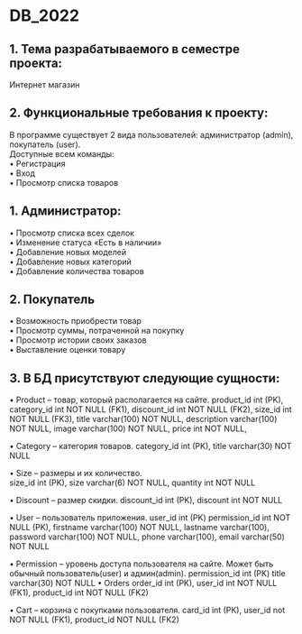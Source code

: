 # DB_2022
## 1.	Тема разрабатываемого в семестре проекта:
Интернет магазин

## 2.	Функциональные требования к проекту:
В программе существует 2 вида пользователей: администратор (admin), покупатель (user).  
Доступные всем команды:  
•	Регистрация  
•	Вход  
•	Просмотр списка товаров  

## 1.	Администратор:  
•	Просмотр списка всех сделок  
•	Изменение статуса «Есть в наличии»  
•	Добавление новых моделей  
•	Добавление новых категорий  
•	Добавление количества товаров  

## 2.	Покупатель  
•	Возможность приобрести товар  
•	Просмотр суммы, потраченной на покупку  
•	Просмотр истории своих заказов  
•	Выставление оценки товару  

## 3. В БД присутствуют следующие сущности:  
•	Product – товар, который располагается на сайте.
    product_id int (PK), 
    category_id int NOT NULL (FK1),
    discount_id int NOT NULL (FK2),
    size_id int NOT NULL (FK3),
    title varchar(100) NOT NULL,
    description varchar(100) NOT NULL, 
    image varchar(100) NOT NULL, 
    price int NOT NULL, 
     
•	Category – категория товаров.
    category_id int (PK),
    title varchar(30) NOT NULL
    
•	Size – размеры и их количество.  
    size_id int (PK),
    size varchar(6) NOT NULL,
    quantity int NOT NULL
    
•	Discount – размер скидки.
    discount_id int (PK),
    discount int NOT NULL
    
•	User – пользователь приложения. 
    user_id int (PK)
    permission_id int NOT NULL (PK),
    firstname varchar(100) NOT NULL,
    lastname varchar(100), 
    password varchar(100) NOT NULL,
    phone varchar(100),
    email varchar(50) NOT NULL 
    
•	Permission – уровень доступа пользователя на сайте. Может быть обычный пользователь(user) и админ(admin).
    permission_id int (PK)
    title varchar(30) NOT NULL
•	Orders
    order_id int (PK),
    user_id int NOT NULL (FK1),
    product_id int NOT NULL (FK2)
    
•	Cart – корзина с покупками пользователя.
    card_id int (PK),
    user_id not NOT NULL (FK1),
    product_id NOT NULL (FK2)


